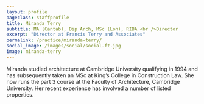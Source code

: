 ```yaml
---
layout: profile
pageclass: staffprofile
title: Miranda Terry
subtitle: MA (Cantab), Dip Arch, MSc (Lon), RIBA <br />Director
excerpt: "Director at Francis Terry and Associates"
permalink: /practice/miranda-terry/
social_image: /images/social/social-ft.jpg
image: miranda-terry
---
```

<p>
	Miranda studied architecture at Cambridge University qualifying in 1994 and has subsequently taken an MSc at King’s College in Construction Law. She now runs the part 3 course at the Faculty of Architecture, Cambridge University. Her recent experience has involved a number of listed properties.
</p>